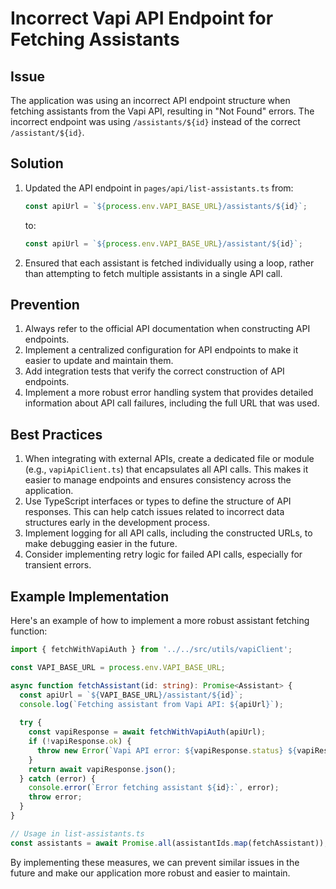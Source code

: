 # Incorrect Vapi API Endpoint for Fetching Assistants

## Issue
The application was using an incorrect API endpoint structure when fetching assistants from the Vapi API, resulting in "Not Found" errors. The incorrect endpoint was using `/assistants/${id}` instead of the correct `/assistant/${id}`.

## Solution
1. Updated the API endpoint in `pages/api/list-assistants.ts` from:
   ```javascript
   const apiUrl = `${process.env.VAPI_BASE_URL}/assistants/${id}`;
   ```
   to:
   ```javascript
   const apiUrl = `${process.env.VAPI_BASE_URL}/assistant/${id}`;
   ```
2. Ensured that each assistant is fetched individually using a loop, rather than attempting to fetch multiple assistants in a single API call.

## Prevention
1. Always refer to the official API documentation when constructing API endpoints.
2. Implement a centralized configuration for API endpoints to make it easier to update and maintain them.
3. Add integration tests that verify the correct construction of API endpoints.
4. Implement a more robust error handling system that provides detailed information about API call failures, including the full URL that was used.

## Best Practices
1. When integrating with external APIs, create a dedicated file or module (e.g., `vapiApiClient.ts`) that encapsulates all API calls. This makes it easier to manage endpoints and ensures consistency across the application.
2. Use TypeScript interfaces or types to define the structure of API responses. This can help catch issues related to incorrect data structures early in the development process.
3. Implement logging for all API calls, including the constructed URLs, to make debugging easier in the future.
4. Consider implementing retry logic for failed API calls, especially for transient errors.

## Example Implementation
Here's an example of how to implement a more robust assistant fetching function:

```typescript
import { fetchWithVapiAuth } from '../../src/utils/vapiClient';

const VAPI_BASE_URL = process.env.VAPI_BASE_URL;

async function fetchAssistant(id: string): Promise<Assistant> {
  const apiUrl = `${VAPI_BASE_URL}/assistant/${id}`;
  console.log(`Fetching assistant from Vapi API: ${apiUrl}`);
  
  try {
    const vapiResponse = await fetchWithVapiAuth(apiUrl);
    if (!vapiResponse.ok) {
      throw new Error(`Vapi API error: ${vapiResponse.status} ${vapiResponse.statusText}`);
    }
    return await vapiResponse.json();
  } catch (error) {
    console.error(`Error fetching assistant ${id}:`, error);
    throw error;
  }
}

// Usage in list-assistants.ts
const assistants = await Promise.all(assistantIds.map(fetchAssistant));
```

By implementing these measures, we can prevent similar issues in the future and make our application more robust and easier to maintain.